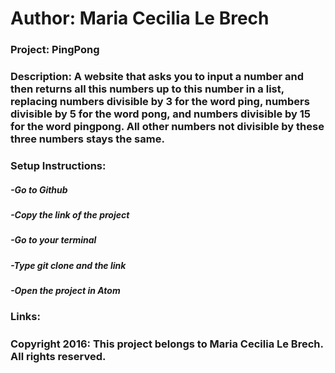 # Author: Maria Cecilia Le Brech

### Project: PingPong

### Description: A website that asks you to input a number and then returns all this numbers up to this number in a list, replacing numbers divisible by 3 for the word ping, numbers divisible by 5 for the word pong, and numbers divisible by 15 for the word pingpong. All other numbers not divisible by these three numbers stays the same.

### Setup Instructions:
##### -Go to Github
##### -Copy the link of the project
##### -Go to your terminal
##### -Type git clone and the link
##### -Open the project in Atom

### Links:
##### 


### Copyright 2016: This project belongs to Maria Cecilia Le Brech. All rights reserved.
